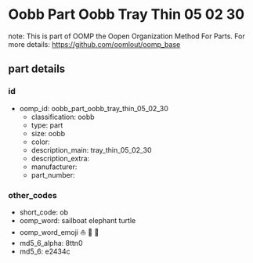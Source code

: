# Oobb Part Oobb Tray Thin 05 02 30  

note: This is part of OOMP the Oopen Organization Method For Parts. For more details: https://github.com/oomlout/oomp_base

##  part details





### id
* oomp_id: oobb_part_oobb_tray_thin_05_02_30
  * classification: oobb
  * type: part
  * size: oobb
  * color: 
  * description_main: tray_thin_05_02_30
  * description_extra: 
  * manufacturer: 
  * part_number: 

### other_codes
* short_code: ob
* oomp_word: sailboat elephant turtle
* oomp_word_emoji :sailboat: :elephant: :turtle:
* md5_6_alpha: 8ttn0
* md5_6: e2434c